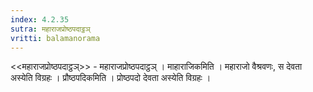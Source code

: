 ```yaml
---
index: 4.2.35
sutra: महाराजप्रोष्ठपदाट्ठञ्
vritti: balamanorama
---
```


<<महाराजप्रोष्ठपदाट्ठञ्>> - महाराजप्रोष्ठपदाट्ठञ् । माहाराजिकमिति । महाराजो वैश्रवणः, स देवता अस्येति विग्रहः । प्रौष्ठपदिकमिति । प्रोष्ठपदो देवता अस्येति विग्रहः । 